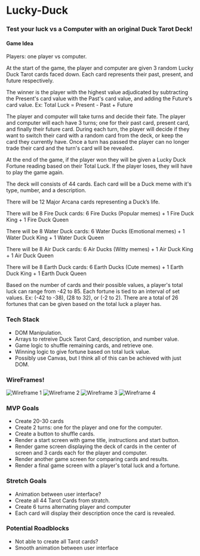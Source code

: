 # Lucky-Duck
### Test your luck vs a Computer with an original Duck Tarot Deck!

#### Game Idea
Players: one player vs computer.

At the start of the game, the player and computer are given 3 random Lucky Duck Tarot cards faced down.
Each card represents their past, present, and future respectively.

The winner is the player with the highest value adjudicated by subtracting the Present's card value with the Past's card value, and adding the Future's card value.
Ex: Total Luck = Present - Past + Future

The player and computer will take turns and decide their fate.
The player and computer will each have 3 turns; one for their past card, present card, and finally their future card.
During each turn, the player will decide if they want to switch their card with a random card from the deck, or keep the card they currently have.
Once a turn has passed the player can no longer trade their card and the turn's card will be revealed.

At the end of the game, if the player won they will be given a Lucky Duck Fortune reading based on their Total Luck.
If the player loses, they will have to play the game again.

The deck will consists of 44 cards. Each card will be a Duck meme with it's type, number, and a description.

There will be 12 Major Arcana cards representing a Duck’s life.

There will be 8 Fire Duck cards: 6 Fire Ducks (Popular memes) + 1 Fire Duck King + 1 Fire Duck Queen

There will be 8 Water Duck cards: 6 Water Ducks (Emotional memes) + 1 Water Duck King + 1 Water Duck Queen

There will be 8 Air Duck cards: 6 Air Ducks (Witty memes) + 1 Air Duck King + 1 Air Duck Queen

There will be 8 Earth Duck cards: 6 Earth Ducks (Cute memes) + 1 Earth Duck King + 1 Earth Duck Queen

Based on the number of cards and their possible values, a player's total luck can range from -42 to 85. 
Each fortune is tied to an interval of set values. 
Ex: (-42 to -38), (28 to 32), or (-2 to 2).
There are a total of 26 fortunes that can be given based on the total luck a player has.

### Tech Stack
* DOM Manipulation. 
* Arrays to retreive Duck Tarot Card, description, and number value.
* Game logic to shuffle remaining cards, and retrieve one. 
* Winning logic to give fortune based on total luck value. 
* Possibly use Canvas, but I think all of this can be achieved with just DOM.

### WireFrames!
![Wireframe 1](https://i.imgur.com/mLKepDe.png)
![Wireframe 2](https://i.imgur.com/5aEeo5B.png)
![Wireframe 3](https://i.imgur.com/vz0zU0i.png)
![Wireframe 4](https://i.imgur.com/4gGc9Tc.png)

### MVP Goals
* Create 20-30 cards
* Create 2 turns: one for the player and one for the computer.
* Create a button to shuffle cards.
* Render a start screen with game title, instructions and start button.
* Render game screen displaying the deck of cards in the center of screen and 3 cards each for the player and computer.
* Render another game screen for comparing cards and results.
* Render a final game screen with a player's total luck and a fortune.


### Stretch Goals
* Animation between user interface?
* Create all 44 Tarot Cards from stratch.
* Create 6 turns alternating player and computer
* Each card will display their description once the card is revealed.

### Potential Roadblocks
* Not able to create all Tarot cards?
* Smooth animation between user interface
